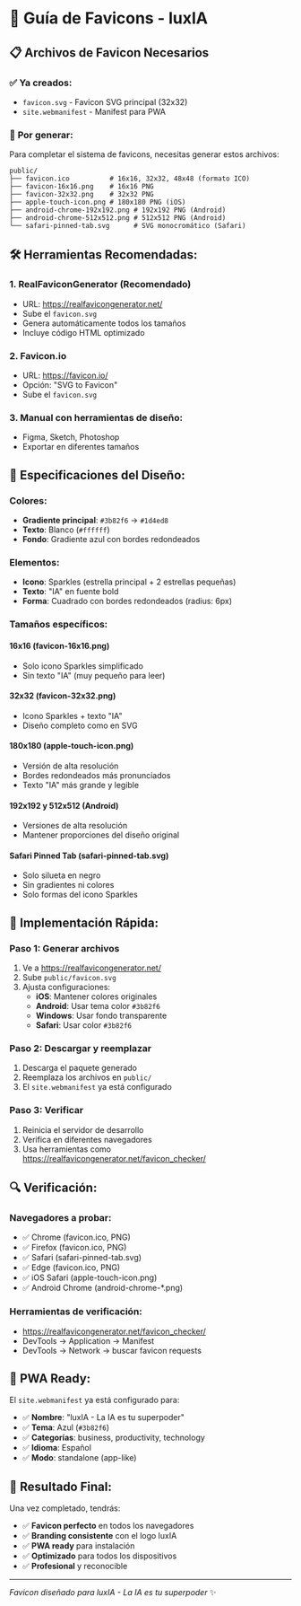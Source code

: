 # 🎨 Guía de Favicons - luxIA

## 📋 Archivos de Favicon Necesarios

### ✅ **Ya creados:**
- `favicon.svg` - Favicon SVG principal (32x32)
- `site.webmanifest` - Manifest para PWA

### 🔄 **Por generar:**
Para completar el sistema de favicons, necesitas generar estos archivos:

```
public/
├── favicon.ico          # 16x16, 32x32, 48x48 (formato ICO)
├── favicon-16x16.png    # 16x16 PNG
├── favicon-32x32.png    # 32x32 PNG  
├── apple-touch-icon.png # 180x180 PNG (iOS)
├── android-chrome-192x192.png # 192x192 PNG (Android)
├── android-chrome-512x512.png # 512x512 PNG (Android)
└── safari-pinned-tab.svg      # SVG monocromático (Safari)
```

## 🛠️ **Herramientas Recomendadas:**

### 1. **RealFaviconGenerator** (Recomendado)
- URL: https://realfavicongenerator.net/
- Sube el `favicon.svg`
- Genera automáticamente todos los tamaños
- Incluye código HTML optimizado

### 2. **Favicon.io**
- URL: https://favicon.io/
- Opción: "SVG to Favicon"
- Sube el `favicon.svg`

### 3. **Manual con herramientas de diseño:**
- Figma, Sketch, Photoshop
- Exportar en diferentes tamaños

## 🎨 **Especificaciones del Diseño:**

### **Colores:**
- **Gradiente principal**: `#3b82f6` → `#1d4ed8`
- **Texto**: Blanco (`#ffffff`)
- **Fondo**: Gradiente azul con bordes redondeados

### **Elementos:**
- **Icono**: Sparkles (estrella principal + 2 estrellas pequeñas)
- **Texto**: "IA" en fuente bold
- **Forma**: Cuadrado con bordes redondeados (radius: 6px)

### **Tamaños específicos:**

#### **16x16 (favicon-16x16.png)**
- Solo icono Sparkles simplificado
- Sin texto "IA" (muy pequeño para leer)

#### **32x32 (favicon-32x32.png)**
- Icono Sparkles + texto "IA"
- Diseño completo como en SVG

#### **180x180 (apple-touch-icon.png)**
- Versión de alta resolución
- Bordes redondeados más pronunciados
- Texto "IA" más grande y legible

#### **192x192 y 512x512 (Android)**
- Versiones de alta resolución
- Mantener proporciones del diseño original

#### **Safari Pinned Tab (safari-pinned-tab.svg)**
- Solo silueta en negro
- Sin gradientes ni colores
- Solo formas del icono Sparkles

## 🚀 **Implementación Rápida:**

### **Paso 1: Generar archivos**
1. Ve a https://realfavicongenerator.net/
2. Sube `public/favicon.svg`
3. Ajusta configuraciones:
   - **iOS**: Mantener colores originales
   - **Android**: Usar tema color `#3b82f6`
   - **Windows**: Usar fondo transparente
   - **Safari**: Usar color `#3b82f6`

### **Paso 2: Descargar y reemplazar**
1. Descarga el paquete generado
2. Reemplaza los archivos en `public/`
3. El `site.webmanifest` ya está configurado

### **Paso 3: Verificar**
1. Reinicia el servidor de desarrollo
2. Verifica en diferentes navegadores
3. Usa herramientas como https://realfavicongenerator.net/favicon_checker/

## 🔍 **Verificación:**

### **Navegadores a probar:**
- ✅ Chrome (favicon.ico, PNG)
- ✅ Firefox (favicon.ico, PNG)  
- ✅ Safari (safari-pinned-tab.svg)
- ✅ Edge (favicon.ico, PNG)
- ✅ iOS Safari (apple-touch-icon.png)
- ✅ Android Chrome (android-chrome-*.png)

### **Herramientas de verificación:**
- https://realfavicongenerator.net/favicon_checker/
- DevTools → Application → Manifest
- DevTools → Network → buscar favicon requests

## 📱 **PWA Ready:**

El `site.webmanifest` ya está configurado para:
- ✅ **Nombre**: "luxIA - La IA es tu superpoder"
- ✅ **Tema**: Azul (`#3b82f6`)
- ✅ **Categorías**: business, productivity, technology
- ✅ **Idioma**: Español
- ✅ **Modo**: standalone (app-like)

## 🎯 **Resultado Final:**

Una vez completado, tendrás:
- ✅ **Favicon perfecto** en todos los navegadores
- ✅ **Branding consistente** con el logo luxIA
- ✅ **PWA ready** para instalación
- ✅ **Optimizado** para todos los dispositivos
- ✅ **Profesional** y reconocible

---

*Favicon diseñado para luxIA - La IA es tu superpoder* ✨ 